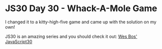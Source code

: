 # JS30 Day 30 - Whack-A-Mole Game

I changed it to a kitty-high-five game and came up with the solution on my own!

JS30 is an amazing series and you should check it out: [Wes Bos' JavaScript30](https://javascript30.com/)

